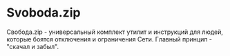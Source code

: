 # Svoboda.zip

Свобода.zip - универсальный комплект утилит и инструкций для людей, которые
боятся отключения и ограничения Сети. Главный принцип - "скачал и забыл".
